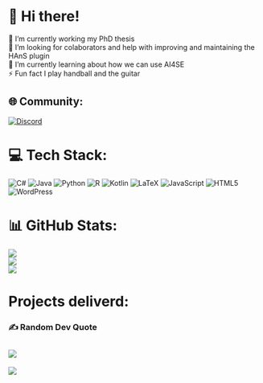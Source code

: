 # 💫 Hi there!
🔭 I’m currently working my PhD thesis <br>🤝 I’m looking for colaborators and help with improving and maintaining the HAnS plugin<br>🌱 I’m currently learning about how we can use AI4SE<br>⚡ Fun fact I play handball and the guitar

## 🌐 Community:
[![Discord](https://img.shields.io/badge/Discord-%237289DA.svg?logo=discord&logoColor=white)](https://discord.gg/https://discord.gg/7hgRnRnW9r)

# 💻 Tech Stack:
![C#](https://img.shields.io/badge/c%23-%23239120.svg?style=for-the-badge&logo=csharp&logoColor=white) ![Java](https://img.shields.io/badge/java-%23ED8B00.svg?style=for-the-badge&logo=openjdk&logoColor=white) ![Python](https://img.shields.io/badge/python-3670A0?style=for-the-badge&logo=python&logoColor=ffdd54) ![R](https://img.shields.io/badge/r-%23276DC3.svg?style=for-the-badge&logo=r&logoColor=white) ![Kotlin](https://img.shields.io/badge/kotlin-%237F52FF.svg?style=for-the-badge&logo=kotlin&logoColor=white) ![LaTeX](https://img.shields.io/badge/latex-%23008080.svg?style=for-the-badge&logo=latex&logoColor=white) ![JavaScript](https://img.shields.io/badge/javascript-%23323330.svg?style=for-the-badge&logo=javascript&logoColor=%23F7DF1E) ![HTML5](https://img.shields.io/badge/html5-%23E34F26.svg?style=for-the-badge&logo=html5&logoColor=white)![WordPress](https://img.shields.io/badge/WordPress-%23117AC9.svg?style=for-the-badge&logo=WordPress&logoColor=white)
# 📊 GitHub Stats:
![](https://github-readme-stats.vercel.app/api?username=johmara&theme=transparent&hide_border=true&include_all_commits=true&count_private=true)<br/>
![](https://nirzak-streak-stats.vercel.app/?user=johmara&theme=transparent&hide_border=true)<br/>
![](https://github-readme-stats.vercel.app/api/top-langs/?username=johmara&theme=transparent&hide_border=true&include_all_commits=true&count_private=true&layout=compact)

# Projects deliverd:



### ✍️ Random Dev Quote
![](https://quotes-github-readme.vercel.app/api?type=horizontal&theme=transparent)
---
[![](https://visitcount.itsvg.in/api?id=johmara&icon=3&color=1)](https://visitcount.itsvg.in)

<!-- Proudly created with GPRM ( https://gprm.itsvg.in ) -->
